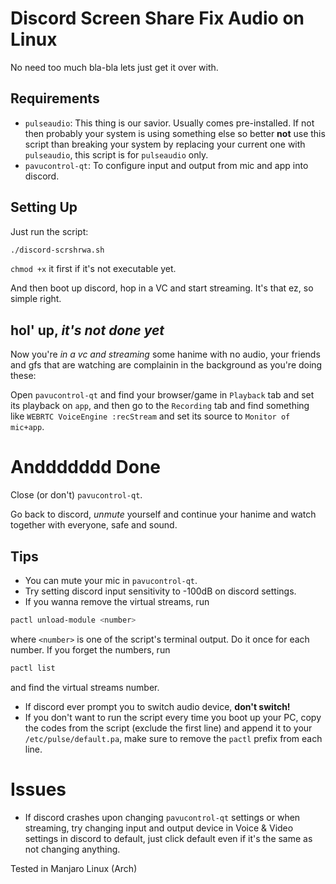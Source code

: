  # Discord Screen Share Fix Audio on Linux

 No need too much bla-bla lets just get it over with.

 ## Requirements

 * `pulseaudio`: This thing is our savior. Usually comes pre-installed. If not then probably your system is using something else so better **not** use this script than breaking your system by replacing your current one with `pulseaudio`, this script is for `pulseaudio` only.
 * `pavucontrol-qt`: To configure input and output from mic and app into discord.

 ## Setting Up

 Just run the script:
 ```sh
 ./discord-scrshrwa.sh
 ```
 `chmod +x` it first if it's not executable yet.

 And then boot up discord, hop in a VC and start streaming.
 It's that ez, so simple right.


 ## hol' up, _it's not done yet_

 Now you're _in a vc and streaming_ some hanime with no audio, your friends and gfs that are watching are complainin in the background as you're doing these:

 Open `pavucontrol-qt` and find your browser/game in `Playback` tab and set its playback on `app`,
 and then go to the `Recording` tab and find something like `WEBRTC VoiceEngine :recStream` and set its source to `Monitor of mic+app`.


 # Anddddddd Done

 Close (or don't) `pavucontrol-qt`.

 Go back to discord, _unmute_ yourself and continue your hanime and watch together with everyone, safe and sound.


 ## Tips

 * You can mute your mic in `pavucontrol-qt`.
 * Try setting discord input sensitivity to -100dB on discord settings.
 * If you wanna remove the virtual streams, run
 ```sh
 pactl unload-module <number>
 ```
 where `<number>` is one of the script's terminal output. Do it once for each number. If you forget the numbers, run
 ```sh
 pactl list
 ```
 and find the virtual streams number.

 * If discord ever prompt you to switch audio device, **don't switch!**
 * If you don't want to run the script every time you boot up your PC, copy the codes from the script (exclude the first line) and append it to your `/etc/pulse/default.pa`, make sure to remove the `pactl` prefix from each line.

 # Issues

 * If discord crashes upon changing `pavucontrol-qt` settings or when streaming, try changing input and output device in Voice & Video settings in discord to default, just click default even if it's the same as not changing anything.

Tested in Manjaro Linux (Arch)
